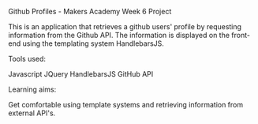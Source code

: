 Github Profiles - Makers Academy Week 6 Project

This is an application that retrieves a github users' profile by requesting information from the Github API. The information is displayed on the front-end using the templating system HandlebarsJS.

Tools used:

Javascript
JQuery
HandlebarsJS
GitHub API

Learning aims:

Get comfortable using template systems and retrieving information from external API's.
